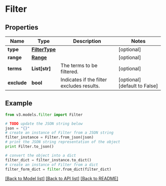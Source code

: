 # Filter


## Properties
Name | Type | Description | Notes
------------ | ------------- | ------------- | -------------
**type** | [**FilterType**](FilterType.md) |  | [optional] 
**range** | [**Range**](Range.md) |  | [optional] 
**terms** | **List[str]** | The terms to be filtered. | [optional] 
**exclude** | **bool** | Indicates if the filter excludes results. | [optional] [default to False]

## Example

```python
from v3.models.filter import Filter

# TODO update the JSON string below
json = "{}"
# create an instance of Filter from a JSON string
filter_instance = Filter.from_json(json)
# print the JSON string representation of the object
print Filter.to_json()

# convert the object into a dict
filter_dict = filter_instance.to_dict()
# create an instance of Filter from a dict
filter_form_dict = filter.from_dict(filter_dict)
```
[[Back to Model list]](../README.md#documentation-for-models) [[Back to API list]](../README.md#documentation-for-api-endpoints) [[Back to README]](../README.md)


